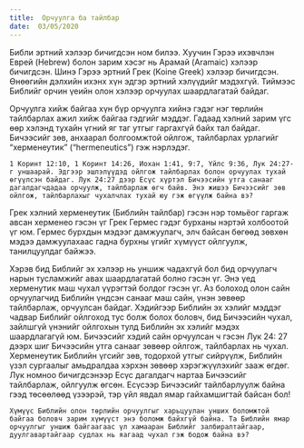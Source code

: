 ```yaml
---
title:  Орчуулга ба тайлбар
date:  03/05/2020
---
```


Библи эртний хэлээр бичигдсэн ном билээ. Хуучин Гэрээ ихэвчлэн Еврей (Hebrew) болон зарим хэсэг нь Арамай (Aramaic) хэлээр бичигдсэн. Шинэ Гэрээ эртний Грек (Koine Greek) хэлээр бичигдсэн. Өнөөгийн дэлхийн ихэнх хүн эдгэр эртний хэлүүдийг мэдэхгүй. Тиймээс Библийг орчин үеийн олон хэлээр орчуулах шаардлагатай байдаг.

Орчуулга хийж байгаа хүн бүр орчуулга хийнэ гэдэг нэг төрлийн тайлбарлах ажил хийж байгаа гэдгийг мэддэг. Гадаад хэлний зарим үгс өөр хэлэнд тухайн үгний яг таг утгыг гаргахгүй байх тал байдаг. Бичээсийг зөв, анхаарал болгоомжтой ойлгож, тайлбарлах урлагийг “херменеутик” (“hermeneutics”) гэж нэрлэдэг.

`1 Коринт 12:10, 1 Коринт 14:26, Иохан 1:41, 9:7, Үйлс 9:36, Лук 24:27-г уншаарай. Эдгээр эшлэлүүдэд ойлгож тайлбарлах болон орчуулах тухай өгүүлсэн байдаг. Лук 24:27 дээр Есүс хүртэл Бичээсийн утга санааг дагалдагчдадаа орчуулж, тайлбарлаж өгч байв. Энэ жишээ Бичээсийг зөв ойлгож, тайлбарлахыг чухалчлах тухай юу гэж өгүүлж байна вэ?`

Грек хэлний херменеутик (Библийн тайлбар) гэсэн нэр томьёог гаргаж авсан херменео гэсэн үг Грек Гермес гэдэг бурханы нэртэй холбоотой үг юм. Гермес бурхдын мэдээг дамжуулагч, элч байсан бөгөөд зөвхөн мэдээ дамжуулахаас гадна бурхны үгийг хүмүүст ойлгуулж, танилцуулдаг байжээ.

Хэрэв бид Библийг эх хэлээр нь уншиж чадахгүй бол бид орчуулагч нарын тусламжийг авах шаардлагатай болно гэсэн үг. Энэ үед херменутик маш чухал үүрэгтэй болдог гэсэн үг. Аз болоход олон сайн орчуулагчид Библийн үндсэн санааг маш сайн, үнэн зөвөөр тайлбарлаж, орчуулсан байдаг. Хэдийгээр Библийн эх хэлийг мэддэг чадвар Библийг ойлгоход тус болж болох боловч, бид Бичээсийн чухал, зайлшгүй үнэнийг ойлгохын тулд Библийн эх хэлийг мэдэх шаардлагагүй юм. Бичээсийг хэдий сайн орчуулсан ч гэсэн Лук 24: 27 дээрх шиг Бичээсийн утга санааг зөвөөр ойлгож, тайлбарлах нь чухал. Херменеутик Библийн үгсийг зөв, тодорхой утгыг сийрүүлж, Библийн үзэл сургаалыг амьдралдаа хэрхэн зөвөөр хэрэгжүүлэхийг зааж өгдөг. Лук номноо бичигдсэнээр Есүс дагалдагч нартаа Бичээсийг тайлбарлаж, ойлгуулж өгсөн. Есүсээр Бичээсийг тайлбарлуулж байна гээд төсөөлөөд үзээрэй, тэр үйл явдал ямар гайхамшигтай байсан бол!

`Хүмүүс Библийн олон төрлийн орчуулгыг харьцуулан унших боломжтой байгаа боловч зарим хүмүүст энэ боломж байхгүй байна. Та Библийн ямар орчуулгыг уншиж байгаагаас үл хамааран Библийг залбиралтайгаар, дуулгавартайгаар судлах нь яагаад чухал гэж бодож байна вэ?`